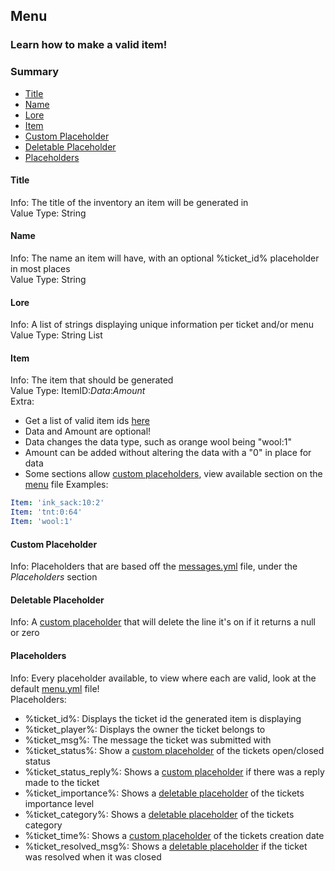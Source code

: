 ## Menu ##
### Learn how to make a valid item! ###

### Summary ###
- [Title](#user-content-title)
- [Name](#user-content-name)
- [Lore](#user-content-lore)
- [Item](#user-content-item)
- [Custom Placeholder](#user-content-custom-placeholder)
- [Deletable Placeholder](#user-content-deletable-placeholder)
- [Placeholders](#user-content-placeholders)

#### Title ####
Info: The title of the inventory an item will be generated in  
Value Type: String

#### Name ####
Info: The name an item will have, with an optional %ticket_id% placeholder in most places  
Value Type: String  

#### Lore ####
Info: A list of strings displaying unique information per ticket and/or menu  
Value Type: String List

#### Item ####
Info: The item that should be generated  
Value Type: ItemID:*Data*:*Amount*   
Extra:
 - Get a list of valid item ids [here](http://minecraft-ids.grahamedgecombe.com)
 - Data and Amount are optional!
 - Data changes the data type, such as orange wool being "wool:1"
 - Amount can be added without altering the data with a "0" in place for data
 - Some sections allow [custom placeholders](#user-content-custom-placeholder), view available section on the [menu](files/menu.yml) file
Examples:
```yaml
Item: 'ink_sack:10:2'
Item: 'tnt:0:64'
Item: 'wool:1'
```

#### Custom Placeholder ####
Info: Placeholders that are based off the [messages.yml](files/messages.yml#user-content-placeholders) file, under the *Placeholders* section

#### Deletable Placeholder ####
Info: A [custom placeholder](#user-content-custom-placeholder) that will delete the line it's on if it returns a null or zero

#### Placeholders ####
Info: Every placeholder available, to view where each are valid, look at the default [menu.yml](files/menu.yml) file!  
Placeholders:
 - %ticket_id%: Displays the ticket id the generated item is displaying
 - %ticket_player%: Displays the owner the ticket belongs to
 - %ticket_msg%: The message the ticket was submitted with
 - %ticket_status%: Show a [custom placeholder](#user-content-custom-placeholder) of the tickets open/closed status
 - %ticket_status_reply%: Shows a [custom placeholder](#user-content-custom-placeholder) if there was a reply made to the ticket
 - %ticket_importance%: Shows a [deletable placeholder](#user-content-deletable-placeholder) of the tickets importance level
 - %ticket_category%: Shows a [deletable placeholder](#user-content-deletable-placeholder) of the tickets category
 - %ticket_time%: Shows a [custom placeholder](#user-content-custom-placeholder) of the tickets creation date
 - %ticket_resolved_msg%: Shows a [deletable placeholder](#user-content-deletable-placeholder) if the ticket was resolved when it was closed
 
